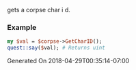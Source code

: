 gets a corpse char i d.
### Example

```perl
my $val = $corpse->GetCharID();
quest::say($val); # Returns uint
```


Generated On 2018-04-29T00:35:14-07:00